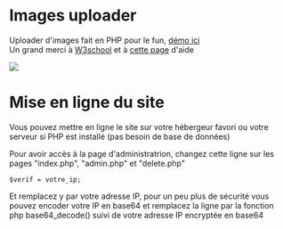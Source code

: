 # Images uploader
Uploader d'images fait en PHP pour le fun, <a href="http://myimg.tk">démo ici</a><br>
Un grand merci à <a href="https://www.w3schools.com">W3school</a> et à <a href="https://www.w3schools.com/php/php_file_upload.asp">cette page</a> d'aide

<img src="https://i.imgur.com/2pwdcmB.png">

# Mise en ligne du site
Vous pouvez mettre en ligne le site sur votre hébergeur favori ou votre serveur si PHP est installé (pas besoin de base de données)

Pour avoir accès à la page d'administratrion, changez cette ligne sur les pages "index.php", "admin.php" et "delete.php"
```
$verif = votre_ip;
```
Et remplacez y par votre adresse IP, pour un peu plus de sécurité vous pouvez encoder votre IP en base64 et remplacez la ligne par la fonction php base64_decode() suivi de votre adresse IP encryptée en base64
